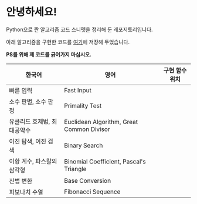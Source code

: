 # 안녕하세요!

Python으로 짠 알고리즘 코드 스니펫을 정리해 둔 레포지토리입니다.

아래 알고리즘을 구현한 코드를 [여기](algorithm.py)에 저장해 두었습니다.

**PS를 위해 제 코드를 긁어가지 마십시오.**

한국어 | 영어 | 구현 함수 위치
---|---|---
빠른 입력 | Fast Input | 
소수 판별, 소수 판정 | Primality Test | 
유클리드 호제법, 최대공약수 | Euclidean Algorithm, Great Common Divisor | 
이진 탐색, 이진 검색 | Binary Search | 
이항 계수, 파스칼의 삼각형 | Binomial Coefficient, Pascal's Triangle | 
진법 변환 | Base Conversion | 
피보나치 수열 | Fibonacci Sequence | 
